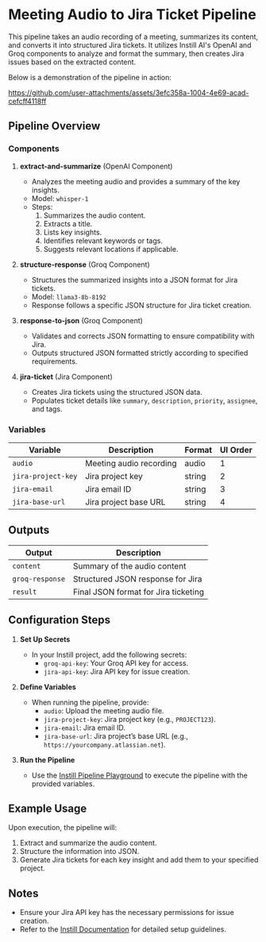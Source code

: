 
# Meeting Audio to Jira Ticket Pipeline

This pipeline takes an audio recording of a meeting, summarizes its content, and converts it into structured Jira tickets. It utilizes Instill AI's OpenAI and Groq components to analyze and format the summary, then creates Jira issues based on the extracted content.


Below is a demonstration of the pipeline in action:

https://github.com/user-attachments/assets/3efc358a-1004-4e69-acad-cefcff4118ff


## Pipeline Overview

### Components

1. **extract-and-summarize** (OpenAI Component)
   - Analyzes the meeting audio and provides a summary of the key insights.
   - Model: `whisper-1`
   - Steps:
     1. Summarizes the audio content.
     2. Extracts a title.
     3. Lists key insights.
     4. Identifies relevant keywords or tags.
     5. Suggests relevant locations if applicable.

2. **structure-response** (Groq Component)
   - Structures the summarized insights into a JSON format for Jira tickets.
   - Model: `llama3-8b-8192`
   - Response follows a specific JSON structure for Jira ticket creation.

3. **response-to-json** (Groq Component)
   - Validates and corrects JSON formatting to ensure compatibility with Jira.
   - Outputs structured JSON formatted strictly according to specified requirements.

4. **jira-ticket** (Jira Component)
   - Creates Jira tickets using the structured JSON data.
   - Populates ticket details like `summary`, `description`, `priority`, `assignee`, and tags.

### Variables

| Variable            | Description                      | Format           | UI Order |
|---------------------|----------------------------------|------------------|----------|
| `audio`             | Meeting audio recording         | audio           | 1        |
| `jira-project-key`  | Jira project key                | string          | 2        |
| `jira-email`        | Jira email ID                   | string          | 3        |
| `jira-base-url`     | Jira project base URL           | string          | 4        |

## Outputs

| Output          | Description                            |
|-----------------|----------------------------------------|
| `content`       | Summary of the audio content           |
| `groq-response` | Structured JSON response for Jira      |
| `result`        | Final JSON format for Jira ticketing   |

## Configuration Steps

1. **Set Up Secrets**
   - In your Instill project, add the following secrets:
     - `groq-api-key`: Your Groq API key for access.
     - `jira-api-key`: Jira API key for issue creation.

2. **Define Variables**
   - When running the pipeline, provide:
     - `audio`: Upload the meeting audio file.
     - `jira-project-key`: Jira project key (e.g., `PROJECT123`).
     - `jira-email`: Jira email ID.
     - `jira-base-url`: Jira project’s base URL (e.g., `https://yourcompany.atlassian.net`).

3. **Run the Pipeline**
   - Use the [Instill Pipeline Playground](https://instill.tech/anishagarwal20/pipelines/meeting-audio-to-jira-ticket/playground) to execute the pipeline with the provided variables.

## Example Usage

Upon execution, the pipeline will:
1. Extract and summarize the audio content.
2. Structure the information into JSON.
3. Generate Jira tickets for each key insight and add them to your specified project.

## Notes
- Ensure your Jira API key has the necessary permissions for issue creation.
- Refer to the [Instill Documentation](https://instill.tech) for detailed setup guidelines.
